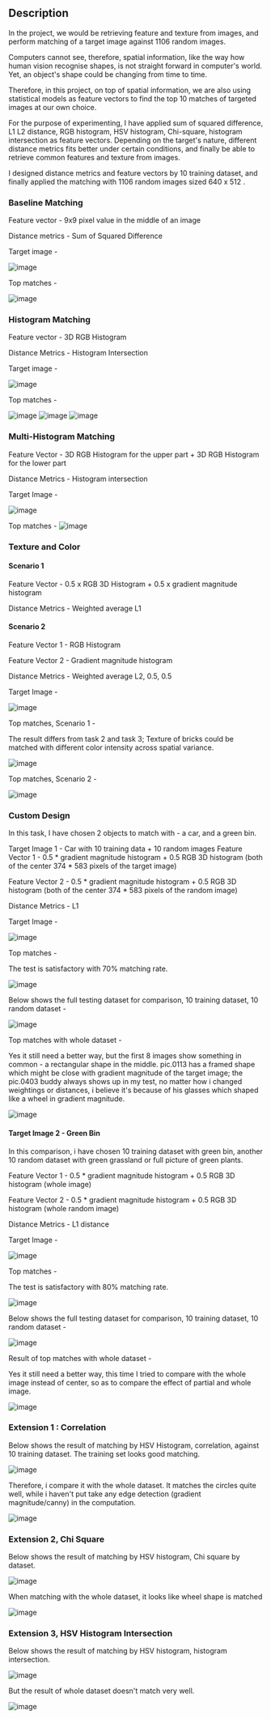 ## Description
In the project, we would be retrieving feature and texture from images, and perform matching of a target image against 1106 random images.

Computers cannot see, therefore, spatial information, like the way how human vision recognise shapes, is not straight forward in computer's world.  Yet, an object's shape could be changing from time to time.

Therefore, in this project, on top of spatial information, we are also using statistical models as feature vectors to find the top 10 matches of targeted images at our own choice. 

For the purpose of experimenting, I have applied sum of squared difference, L1 L2 distance, RGB histogram, HSV histogram, Chi-square, histogram intersection as feature vectors.  Depending on the target's nature, different distance metrics fits better under certain conditions, and finally be able to retrieve common features and texture from images. 

I designed distance metrics and feature vectors by 10 training dataset, and finally applied the matching with 1106 random images sized 640 x 512 .  

### Baseline Matching
Feature vector - 9x9 pixel value in the middle of an image 

Distance metrics - Sum of Squared Difference

Target image -

![image](https://user-images.githubusercontent.com/21034990/188551396-645f8b01-bdaf-4b09-8c47-0e7566559d82.png)

Top matches -

![image](https://user-images.githubusercontent.com/21034990/188551418-cc742e03-08c3-4418-a9f2-5d65bfe446bc.png)

### Histogram Matching
Feature vector - 3D RGB Histogram

Distance Metrics - Histogram Intersection

Target image -

![image](https://user-images.githubusercontent.com/21034990/188551724-c05b0df5-79d6-4f6e-828c-08443c078aba.png)

Top matches -

![image](https://user-images.githubusercontent.com/21034990/188551763-c65b912e-3e5d-465a-b261-16cdd8ea49be.png)
![image](https://user-images.githubusercontent.com/21034990/188552611-14dd17f3-2d9b-49c6-8477-4f39a5c65580.png)
![image](https://user-images.githubusercontent.com/21034990/188552626-8c4eeaa5-9bab-43ff-a359-86d9fec2dc94.png)


### Multi-Histogram Matching
Feature Vector - 3D RGB Histogram for the upper part + 3D RGB Histogram for the lower part 

Distance Metrics - Histogram intersection

Target Image -

![image](https://user-images.githubusercontent.com/21034990/188551806-9f72c94d-13cc-4ec3-8920-09945b1f5ce0.png)

Top matches -
![image](https://user-images.githubusercontent.com/21034990/188551837-24be3dcc-b33c-4a2b-993c-75393a4b578d.png)

### Texture and Color
#### Scenario 1 
Feature Vector - 0.5 x RGB 3D Histogram + 0.5 x gradient magnitude histogram

Distance Metrics - Weighted average L1

#### Scenario 2
Feature Vector 1 - RGB Histogram 

Feature Vector 2 - Gradient magnitude histogram

Distance Metrics - Weighted average L2, 0.5, 0.5

Target Image -

![image](https://user-images.githubusercontent.com/21034990/188551906-038b5a8c-37ed-42c6-a7ea-502bad088597.png)

Top matches, Scenario 1 - 

The result differs from task 2 and task 3; Texture of bricks could be matched with different color intensity across spatial variance.

![image](https://user-images.githubusercontent.com/21034990/188551964-ae2f3033-5499-48d0-9147-857e46d901c2.png)

Top matches, Scenario 2 -

![image](https://user-images.githubusercontent.com/21034990/188551998-7b5688cd-2d3b-4eab-b039-38f310f45781.png)

### Custom Design 
In this task, I have chosen 2 objects to match with -  a car, and a green bin.

Target Image 1 - Car with 10 training data + 10 random images
Feature Vector 1 - 0.5 * gradient magnitude histogram  + 0.5 RGB 3D histogram (both of the center 374 * 583 pixels of the target image)

Feature Vector 2 - 0.5 * gradient magnitude histogram  + 0.5 RGB 3D histogram (both of the center 374 * 583 pixels of the random image)

Distance Metrics - L1

Target Image -

![image](https://user-images.githubusercontent.com/21034990/188552104-022a9454-aaa0-4e89-8619-bd9482c57840.png)

Top matches -

The test is satisfactory with 70% matching rate.  

![image](https://user-images.githubusercontent.com/21034990/188552143-1d1c7189-9f6b-4a40-92e3-7e1a9d0478a4.png)

Below shows the full testing dataset for comparison, 10 training dataset, 10 random dataset -

![image](https://user-images.githubusercontent.com/21034990/188552167-902823f3-a999-497b-a259-06dea4186a31.png)

Top matches with whole dataset -

Yes it still need a better way, but the first 8 images show something in common - a rectangular shape in the middle.  pic.0113 has a framed shape which might be close with gradient magnitude of the target image; the pic.0403 buddy always shows up in my test, no matter how i changed weightings or distances, i believe it's because of his glasses which shaped like a wheel in gradient magnitude.

![image](https://user-images.githubusercontent.com/21034990/188552228-8d1efa7e-f2fc-4a4e-99f1-e5c079a7bde0.png)

#### Target Image 2 - Green Bin
In this comparison, i have chosen 10 training dataset with green bin, another 10 random dataset with green grassland or full picture of green plants.

Feature Vector 1 - 0.5 * gradient magnitude histogram  + 0.5 RGB 3D histogram (whole image)

Feature Vector 2 - 0.5 * gradient magnitude histogram  + 0.5 RGB 3D histogram (whole random image)

Distance Metrics - L1 distance

Target Image -

![image](https://user-images.githubusercontent.com/21034990/188552259-3772c22a-ac23-4b49-9090-6e5809acebcc.png)

Top matches -

The test is satisfactory with 80% matching rate.

![image](https://user-images.githubusercontent.com/21034990/188552280-8f029a6d-c124-4d72-b25d-37e974dcb0d7.png)

Below shows the full testing dataset for comparison, 10 training dataset, 10 random dataset -

![image](https://user-images.githubusercontent.com/21034990/188552301-e2a0f071-4510-471a-9948-4b0575535008.png)

Result of top matches with whole dataset -

Yes it still need a better way, this time I tried to compare with the whole image instead of center, so as to compare the effect of partial and whole image.

![image](https://user-images.githubusercontent.com/21034990/188552322-fa10ad4e-42dc-4fd5-b4e6-e508f4db806a.png)

### Extension 1 : Correlation
Below shows the result of matching by HSV Histogram, correlation, against 10 training dataset.  The training set looks good matching.

![image](https://user-images.githubusercontent.com/21034990/188552355-2ecd8c6e-56df-4d48-8860-980d9c21af7c.png)

Therefore, i compare it with the whole dataset. It matches the circles quite well, while i haven't put take any edge detection (gradient magnitude/canny) in the computation.

![image](https://user-images.githubusercontent.com/21034990/188552378-9674a5a5-aa4a-4ad4-b8ec-3b7596f34738.png)

### Extension 2, Chi Square
Below shows the result of matching by HSV histogram, Chi square by dataset.

![image](https://user-images.githubusercontent.com/21034990/188552403-7a72234c-5e58-4b11-9ccf-58a974cf30ff.png)

When matching with the whole dataset, it looks like wheel shape is matched

![image](https://user-images.githubusercontent.com/21034990/188552425-8acb1a35-15e0-4dba-8331-4ca09ba98b9f.png)

### Extension 3, HSV Histogram Intersection
Below shows the result of matching by HSV histogram, histogram intersection.

![image](https://user-images.githubusercontent.com/21034990/188552462-98b4bef7-eeb8-4034-87cf-eccc57264f76.png)

But the result of whole dataset doesn't match very well.

![image](https://user-images.githubusercontent.com/21034990/188552485-4bc26eed-c58c-404e-a3c3-6c06c3cdbaf8.png)


